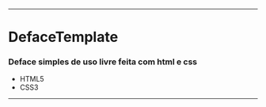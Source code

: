 <hr>
<h1>DefaceTemplate</h1>
<h3>Deface simples de uso livre feita com html e css</h3>

- HTML5
- CSS3

<hr>
